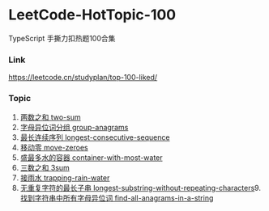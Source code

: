 # LeetCode-HotTopic-100
TypeScript 手撕力扣热题100合集

### Link
https://leetcode.cn/studyplan/top-100-liked/


### Topic

1. [两数之和 two-sum](https://github.com/belos-street/LeetCode-HotTopic-100/tree/main/src/two-sum)
2. [字母异位词分组 group-anagrams](https://github.com/belos-street/LeetCode-HotTopic-100/tree/main/src/group-anagrams)
3. [最长连续序列 longest-consecutive-sequence](https://github.com/belos-street/LeetCode-HotTopic-100/tree/main/src/longest-consecutive-sequence)
4. [移动零 move-zeroes](https://github.com/belos-street/LeetCode-HotTopic-100/tree/main/src/move-zeroes)
5. [盛最多水的容器 container-with-most-water](https://github.com/belos-street/LeetCode-HotTopic-100/tree/main/src/container-with-most-water)
6. [三数之和 3sum](https://github.com/belos-street/LeetCode-HotTopic-100/tree/main/src/3sum)
7. [接雨水 trapping-rain-water](https://github.com/belos-street/LeetCode-HotTopic-100/tree/main/src/trapping-rain-water)
8. [无重复字符的最长子串 longest-substring-without-repeating-characters](https://github.com/belos-street/LeetCode-HotTopic-100/tree/main/src/longest-substring-without-repeating-characters)9. [找到字符串中所有字母异位词 find-all-anagrams-in-a-string](https://github.com/belos-street/LeetCode-HotTopic-100/tree/main/src/find-all-anagrams-in-a-string)